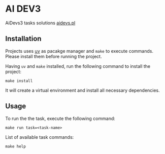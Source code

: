 # AI DEV3

AiDevs3 tasks solutions [aidevs.pl](https://www.aidevs.pl/)


## Installation
Projects uses [uv](https://docs.astral.sh/uv/) as pacakge manager and `make` to execute commands.
Please install them before running the project.

Having `uv` and `make` installed, run the following command to install the project:

```
make install
```

It will create a virtual environment and install all necessary dependencies.

## Usage

To run the the task, execute the following command:

```
make run task=<task-name>
```

List of available task commands:

```
make help
```
